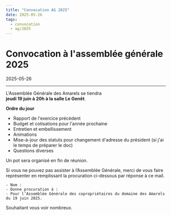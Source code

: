 ```yaml
---
title: "Convocation AG 2025"
date: 2025-05-26
tags:
  - convocation
  - ag/2025
---
```

# Convocation à l'assemblée générale 2025
2025-05-26

---

L'Assemblée Générale des Amarels se tiendra  
**jeudi 19 juin à 20h à la salle Le Genêt**.

**Ordre du jour**

- Rapport de l'exercice précédent
- Budget et cotisations pour l'année prochaine
- Entretien et embellissement
- Animations
- Mise-à-jour des statuts pour changement d'adresse du président (si j'ai le temps de préparer le doc)
- Questions diverses

Un pot sera organisé en fin de réunion.

Si vous ne pouvez pas assister à l’Assemblée Générale, merci de vous faire représenter en remplissant la procuration ci-dessous par réponse à ce mail.

```
- Nom :
- Donne procuration à :
- Pour l’Assemblée Générale des copropriétaires du domaine des Amarels du 19 juin 2025.
```

Souhaitant vous voir nombreux.